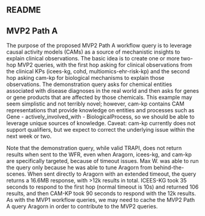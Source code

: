 ## README

## MVP2 Path A

The purpose of the proposed MVP2 Path A workflow query is to leverage causal activity models (CAMs) as a source of mechanistic insights to explain clinical observations. The basic idea is to create one or more two-hop MVP2 queries, with the first hop asking for clinical observations from the clinical KPs (icees-kg, cohd, multiomics-ehr-risk-kp) and the second hop asking cam-kp for biological mechanisms to explain those observations. The demonstration query asks for chemical entities associated with disease diagnoses in the real world and then asks for genes or gene products that are affected by those chemicals. This example may seem simplistic and not terribly novel; however, cam-kp contains CAM representations that provide knowledge on entities and processes such as Gene - actively_involved_with - BiologicalProcess, so we should be able to leverage unique sources of knowledge. Caveat: cam-kp currently does not support qualifiers, but we expect to correct the underlying issue within the next week or two. 

Note that the demonstration query, while valid TRAPI, does not return results when sent to the WFR, even when Aragorn, icees-kg, and cam-kp are specifically targeted, because of timeout issues. Max W. was able to run the query only because he was able to tune Aragorn from behind-the-scenes. When sent directly to Aragorn with an extended timeout, the query returns a 16.6MB response, with >12k results in total. ICEES-KG took 35 seconds to respond to the first hop (normal timeout is 10s) and returned 106 results, and then CAM-KP took 90 seconds to respond with the 12k results. As with the MVP1 workflow queries, we may need to cache the MVP2 Path A query Aragorn in order to contribute to the MVP2 queries.
